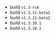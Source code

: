- build `v1.3-rc6`
- build `v1.3.11-beta2`
- build `v1.3.11-beta2`
- build `v1.3.10.1`
- build `v1.3.10.1`

